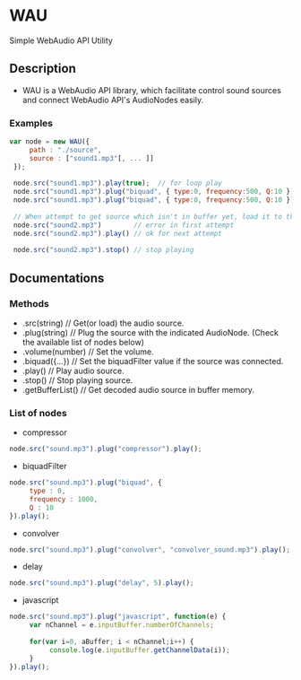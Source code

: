 WAU
===

Simple WebAudio API Utility

## Description
* WAU is a WebAudio API library, which facilitate control sound sources and connect WebAudio API's AudioNodes easily.


### Examples
```javascript
var node = new WAU({
     path : "./source",
     source : ["sound1.mp3"[, ... ]]
 });
 
 node.src("sound1.mp3").play(true);  // for loop play
 node.src("sound1.mp3").plug("biquad", { type:0, frequency:500, Q:10 }).play();
 node.src("sound1.mp3").plug("biquad", { type:0, frequency:500, Q:10 }).plug("compressor").play();
 
 // When attempt to get source which isn't in buffer yet, load it to the buffer and throw with error message for the next attempt.
 node.src("sound2.mp3")        // error in first attempt
 node.src("sound2.mp3").play() // ok for next attempt
 
 node.src("sound2.mp3").stop() // stop playing
 ```

## Documentations

### Methods
 * .src(string)     // Get(or load) the audio source.
 * .plug(string)    // Plug the source with the indicated AudioNode. (Check the available list of nodes below)
 * .volume(number)  // Set the volume.
 * .biquad({...})   // Set the biquadFilter value if the source was connected.
 * .play()          // Play audio source.
 * .stop()          // Stop playing source.
 * .getBufferList() // Get decoded audio source in buffer memory.

### List of nodes
*  compressor
```javascript
node.src("sound.mp3").plug("compressor").play();
```

* biquadFilter
```javascript
node.src("sound.mp3").plug("biquad", {
     type : 0,
     frequency : 1000,
     Q : 10
}).play();
```

* convolver
```javascript
node.src("sound.mp3").plug("convolver", "convolver_sound.mp3").play();
```

* delay
```javascript
node.src("sound.mp3").plug("delay", 5).play();
```

* javascript
```javascript
node.src("sound.mp3").plug("javascript", function(e) {
     var nChannel = e.inputBuffer.numberOfChannels;
    
     for(var i=0, aBuffer; i < nChannel;i++) {
          console.log(e.inputBuffer.getChannelData(i));
     }
}).play();
```
